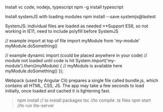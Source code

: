 Install vc code, nodejs, typescript
npm -g install typescript


Install systemJS with loading modules
npm install --save systemjs@lastest

SystemJS:
individual files are loaded as needed
**Support ES6, so not working in IE11, need to include polyfill before SystemJS
<script src="node_modules/core-js/client/shim.min.js"></script>

// example import at top of file
import myModule from 'my-module'
myModule.doSomething()

// example dynamic import (could be placed anywhere in your code)
// module not loaded until code is hit
System.import('my-module').then((myModule) {
  // myModule is available here
  myModule.doSomething()
});


Webpack (used by Angular Cli)
prepares a single file called bundle.js, which contains all HTML, CSS, JS. The app may take a few seconds to load initially, once loaded and cached it is lightening fast.

> npm install // to install packages
> tsc //to complie .ts files
> npm start //to run lite-server
